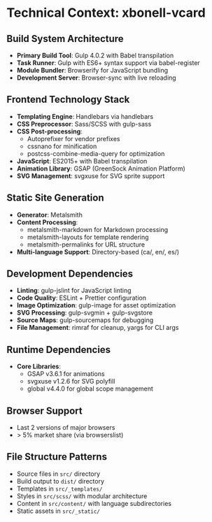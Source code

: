 # Technical Context: xbonell-vcard

## Build System Architecture
- **Primary Build Tool**: Gulp 4.0.2 with Babel transpilation
- **Task Runner**: Gulp with ES6+ syntax support via babel-register
- **Module Bundler**: Browserify for JavaScript bundling
- **Development Server**: Browser-sync with live reloading

## Frontend Technology Stack
- **Templating Engine**: Handlebars via handlebars
- **CSS Preprocessor**: Sass/SCSS with gulp-sass
- **CSS Post-processing**: 
  - Autoprefixer for vendor prefixes
  - cssnano for minification
  - postcss-combine-media-query for optimization
- **JavaScript**: ES2015+ with Babel transpilation
- **Animation Library**: GSAP (GreenSock Animation Platform)
- **SVG Management**: svgxuse for SVG sprite support

## Static Site Generation
- **Generator**: Metalsmith
- **Content Processing**: 
  - metalsmith-markdown for Markdown processing
  - metalsmith-layouts for template rendering
  - metalsmith-permalinks for URL structure
- **Multi-language Support**: Directory-based (ca/, en/, es/)

## Development Dependencies
- **Linting**: gulp-jslint for JavaScript linting
- **Code Quality**: ESLint + Prettier configuration
- **Image Optimization**: gulp-image for asset optimization
- **SVG Processing**: gulp-svgmin + gulp-svgstore
- **Source Maps**: gulp-sourcemaps for debugging
- **File Management**: rimraf for cleanup, yargs for CLI args

## Runtime Dependencies
- **Core Libraries**:
  - GSAP v3.6.1 for animations
  - svgxuse v1.2.6 for SVG polyfill
  - global v4.4.0 for global scope management

## Browser Support
- Last 2 versions of major browsers
- \> 5% market share (via browserslist)

## File Structure Patterns
- Source files in `src/` directory
- Build output to `dist/` directory
- Templates in `src/_templates/`
- Styles in `src/scss/` with modular architecture
- Content in `src/content/` with language subdirectories
- Static assets in `src/_static/`
